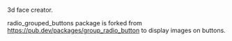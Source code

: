 3d face creator.


radio_grouped_buttons package is forked from https://pub.dev/packages/group_radio_button to display images on buttons.